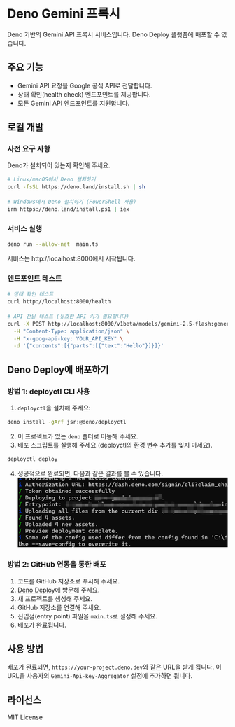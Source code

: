 # Deno Gemini 프록시

Deno 기반의 Gemini API 프록시 서비스입니다. Deno Deploy 플랫폼에 배포할 수 있습니다.

## 주요 기능

- Gemini API 요청을 Google 공식 API로 전달합니다.
- 상태 확인(health check) 엔드포인트를 제공합니다.
- 모든 Gemini API 엔드포인트를 지원합니다.

## 로컬 개발

### 사전 요구 사항

Deno가 설치되어 있는지 확인해 주세요.

```bash
# Linux/macOS에서 Deno 설치하기
curl -fsSL https://deno.land/install.sh | sh

# Windows에서 Deno 설치하기 (PowerShell 사용)
irm https://deno.land/install.ps1 | iex
```

### 서비스 실행

```bash
deno run --allow-net  main.ts
```

서비스는 http://localhost:8000에서 시작됩니다.

### 엔드포인트 테스트

```bash
# 상태 확인 테스트
curl http://localhost:8000/health

# API 전달 테스트 (유효한 API 키가 필요합니다)
curl -X POST http://localhost:8000/v1beta/models/gemini-2.5-flash:generateContent \
  -H "Content-Type: application/json" \
  -H "x-goog-api-key: YOUR_API_KEY" \
  -d '{"contents":[{"parts":[{"text":"Hello"}]}]}'
```

## Deno Deploy에 배포하기

### 방법 1: deployctl CLI 사용

1. `deployctl`을 설치해 주세요:
```bash
deno install -gArf jsr:@deno/deployctl
```
2. 이 프로젝트가 있는 `deno` 폴더로 이동해 주세요.
3. 배포 스크립트를 실행해 주세요 (deployctl의 환경 변수 추가를 잊지 마세요).
```bash
deployctl deploy
```
4. 성공적으로 완료되면, 다음과 같은 결과를 볼 수 있습니다.
 ![배포 성공 화면](deno-deploy-success.png)


### 방법 2: GitHub 연동을 통한 배포

1. 코드를 GitHub 저장소로 푸시해 주세요.
2. [Deno Deploy](https://dash.deno.com/)에 방문해 주세요.
3. 새 프로젝트를 생성해 주세요.
4. GitHub 저장소를 연결해 주세요.
5. 진입점(entry point) 파일을 `main.ts`로 설정해 주세요.
6. 배포가 완료됩니다.


## 사용 방법

배포가 완료되면, `https://your-project.deno.dev`와 같은 URL을 받게 됩니다.
이 URL을 사용자의 `Gemini-Api-key-Aggregator` 설정에 추가하면 됩니다.

## 라이선스

MIT License